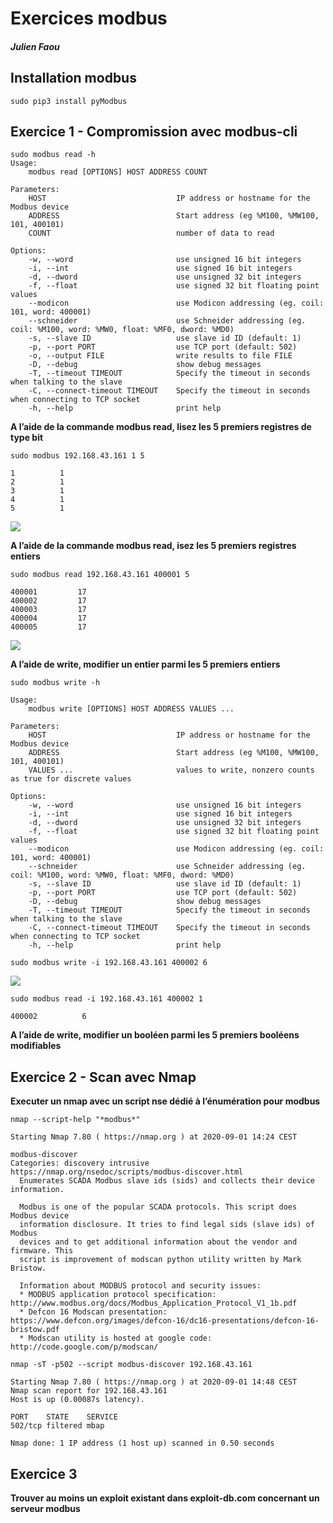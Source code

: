 # Exercices modbus
##### Julien Faou  

## Installation modbus

```
sudo pip3 install pyModbus
```

## Exercice 1 - Compromission avec modbus-cli

```
sudo modbus read -h
Usage:
    modbus read [OPTIONS] HOST ADDRESS COUNT

Parameters:
    HOST                             IP address or hostname for the Modbus device
    ADDRESS                          Start address (eg %M100, %MW100, 101, 400101)
    COUNT                            number of data to read

Options:
    -w, --word                       use unsigned 16 bit integers
    -i, --int                        use signed 16 bit integers
    -d, --dword                      use unsigned 32 bit integers
    -f, --float                      use signed 32 bit floating point values
    --modicon                        use Modicon addressing (eg. coil: 101, word: 400001)
    --schneider                      use Schneider addressing (eg. coil: %M100, word: %MW0, float: %MF0, dword: %MD0)
    -s, --slave ID                   use slave id ID (default: 1)
    -p, --port PORT                  use TCP port (default: 502)
    -o, --output FILE                write results to file FILE
    -D, --debug                      show debug messages
    -T, --timeout TIMEOUT            Specify the timeout in seconds when talking to the slave
    -C, --connect-timeout TIMEOUT    Specify the timeout in seconds when connecting to TCP socket
    -h, --help                       print help
```

__A l’aide de la commande modbus read, lisez les 5 premiers registres de type bit__

```
sudo modbus 192.168.43.161 1 5
```
```
1          1
2          1
3          1
4          1
5          1
```

![](../images/exercice/modbus_1.png)

__A l’aide de la commande modbus read, isez les 5 premiers registres entiers__

```
sudo modbus read 192.168.43.161 400001 5
```
```
400001         17
400002         17
400003         17
400004         17
400005         17
```

![](../images/exercice/modbus_2.png)

__A l’aide de write, modifier un entier parmi les 5 premiers entiers__

```
sudo modbus write -h
```

```
Usage:
    modbus write [OPTIONS] HOST ADDRESS VALUES ...

Parameters:
    HOST                             IP address or hostname for the Modbus device
    ADDRESS                          Start address (eg %M100, %MW100, 101, 400101)
    VALUES ...                       values to write, nonzero counts as true for discrete values

Options:
    -w, --word                       use unsigned 16 bit integers
    -i, --int                        use signed 16 bit integers
    -d, --dword                      use unsigned 32 bit integers
    -f, --float                      use signed 32 bit floating point values
    --modicon                        use Modicon addressing (eg. coil: 101, word: 400001)
    --schneider                      use Schneider addressing (eg. coil: %M100, word: %MW0, float: %MF0, dword: %MD0)
    -s, --slave ID                   use slave id ID (default: 1)
    -p, --port PORT                  use TCP port (default: 502)
    -D, --debug                      show debug messages
    -T, --timeout TIMEOUT            Specify the timeout in seconds when talking to the slave
    -C, --connect-timeout TIMEOUT    Specify the timeout in seconds when connecting to TCP socket
    -h, --help                       print help
```

```
sudo modbus write -i 192.168.43.161 400002 6
```

![](../images/exercice/modbus_3.png)

```
sudo modbus read -i 192.168.43.161 400002 1
```

```
400002          6
```

__A l’aide de write, modifier un booléen parmi les 5 premiers booléens modifiables__






## Exercice 2 - Scan avec Nmap

__Executer un nmap avec un script nse dédié à l’énumération pour modbus__

```
nmap --script-help "*modbus*"
```

```
Starting Nmap 7.80 ( https://nmap.org ) at 2020-09-01 14:24 CEST

modbus-discover
Categories: discovery intrusive
https://nmap.org/nsedoc/scripts/modbus-discover.html
  Enumerates SCADA Modbus slave ids (sids) and collects their device information.

  Modbus is one of the popular SCADA protocols. This script does Modbus device
  information disclosure. It tries to find legal sids (slave ids) of Modbus
  devices and to get additional information about the vendor and firmware. This
  script is improvement of modscan python utility written by Mark Bristow.

  Information about MODBUS protocol and security issues:
  * MODBUS application protocol specification:  http://www.modbus.org/docs/Modbus_Application_Protocol_V1_1b.pdf
  * Defcon 16 Modscan presentation: https://www.defcon.org/images/defcon-16/dc16-presentations/defcon-16-bristow.pdf
  * Modscan utility is hosted at google code: http://code.google.com/p/modscan/
```

```
nmap -sT -p502 --script modbus-discover 192.168.43.161
```

```
Starting Nmap 7.80 ( https://nmap.org ) at 2020-09-01 14:48 CEST
Nmap scan report for 192.168.43.161
Host is up (0.00087s latency).

PORT    STATE    SERVICE
502/tcp filtered mbap

Nmap done: 1 IP address (1 host up) scanned in 0.50 seconds
```

## Exercice 3

__Trouver au moins un exploit existant dans exploit-db.com concernant un serveur modbus__









